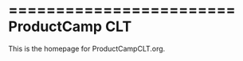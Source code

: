 ========================
ProductCamp CLT
========================

This is the homepage for ProductCampCLT.org. 